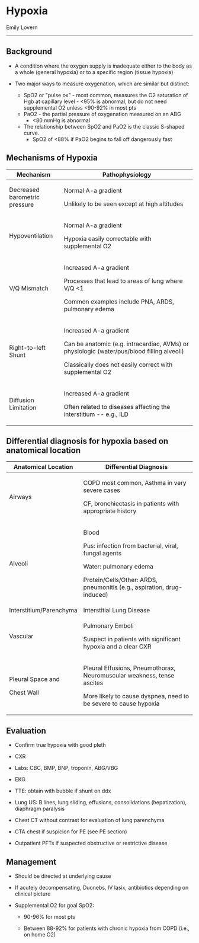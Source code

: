 # Hypoxia 

Emily Lovern

---

## Background

- A condition where the oxygen supply is inadequate either to the body as a whole (general
hypoxia) or to a specific region (tissue hypoxia)

- Two major ways to measure oxygenation, which are similar but distinct:
    - SpO2 or "pulse ox" - most common, measures the O2 saturation of Hgb at capillary level         - <95% is abnormal, but do not need supplemental O2 unless <90-92% in most pts
    - PaO2 - the partial pressure of oxygenation measured on an ABG
        - <80 mmHg is abnormal
    - The relationship between SpO2 and PaO2 is the classic S-shaped curve.
        - SpO2 of <88% if PaO2 begins to fall off dangerously fast

## Mechanisms of Hypoxia

<table>
<colgroup>
<col style="width: 29%" />
<col style="width: 70%" />
</colgroup>
<thead>
<tr class="header">
<th>Mechanism</th>
<th>Pathophysiology</th>
</tr>
</thead>
<tbody>
<tr class="odd">
<td>Decreased barometric pressure</td>
<td><p>Normal A-a gradient</p>
<p>Unlikely to be seen except at high altitudes</p></td>
</tr>
<tr class="even">
<td>Hypoventilation</td>
<td><p>Normal A-a gradient</p>
<p>Hypoxia easily correctable with supplemental O2</p></td>
</tr>
<tr class="odd">
<td>V/Q Mismatch</td>
<td><p>Increased A-a gradient</p>
<p>Processes that lead to areas of lung where V/Q &lt;1</p>
<p>Common examples include PNA, ARDS, pulmonary edema</p></td>
</tr>
<tr class="even">
<td>Right-to-left Shunt</td>
<td><p>Increased A-a gradient</p>
<p>Can be anatomic (e.g. intracardiac, AVMs) or physiologic
(water/pus/blood filling alveoli)</p>
<p>Classically does not easily correct with supplemental O2</p></td>
</tr>
<tr class="odd">
<td>Diffusion Limitation</td>
<td><p>Increased A-a gradient</p>
<p>Often related to diseases affecting the interstitium -- e.g.,
ILD</p></td>
</tr>
</tbody>
</table>

## Differential diagnosis for hypoxia based on anatomical location

<table>
<colgroup>
<col style="width: 29%" />
<col style="width: 70%" />
</colgroup>
<thead>
<tr class="header">
<th>Anatomical Location</th>
<th>Differential Diagnosis</th>
</tr>
</thead>
<tbody>
<tr class="odd">
<td>Airways</td>
<td><p>COPD most common, Asthma in very severe cases</p>
<p>CF, bronchiectasis in patients with appropriate history</p></td>
</tr>
<tr class="even">
<td>Alveoli</td>
<td><p>Blood</p>
<p>Pus: infection from bacterial, viral, fungal agents</p>
<p>Water: pulmonary edema</p>
<p>Protein/Cells/Other: ARDS, pneumonitis (e.g., aspiration,
drug-induced)</p></td>
</tr>
<tr class="odd">
<td>Interstitium/Parenchyma</td>
<td>Interstitial Lung Disease</td>
</tr>
<tr class="even">
<td>Vascular</td>
<td><p>Pulmonary Emboli</p>
<p>Suspect in patients with significant hypoxia and a clear CXR</p></td>
</tr>
<tr class="odd">
<td><p>Pleural Space and</p>
<p>Chest Wall</p></td>
<td><p>Pleural Effusions, Pneumothorax, Neuromuscular weakness, tense
ascites</p>
<p>More likely to cause dyspnea, need to be severe to cause
hypoxia</p></td>
</tr>
</tbody>
</table>

## Evaluation

- Confirm true hypoxia with good pleth

- CXR

- Labs: CBC, BMP, BNP, troponin, ABG/VBG

- EKG

- TTE: obtain with bubble if shunt on ddx

- Lung US: B lines, lung sliding, effusions, consolidations
    (hepatization), diaphragm paralysis

- Chest CT without contrast for evaluation of lung parenchyma

- CTA chest if suspicion for PE (see PE section)

- Outpatient PFTs if suspected obstructive or restrictive disease

## Management

- Should be directed at underlying cause

- If acutely decompensating, Duonebs, IV lasix, antibiotics depending
    on clinical picture

- Supplemental O2 for goal SpO2:

    - 90-96% for most pts

    - Between 88-92% for patients with chronic hypoxia from COPD (i.e., on
        home O2)
